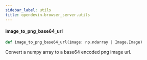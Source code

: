 ```yaml
---
sidebar_label: utils
title: opendevin.browser_server.utils
---
```


#### image\_to\_png\_base64\_url

```python
def image_to_png_base64_url(image: np.ndarray | Image.Image)
```

Convert a numpy array to a base64 encoded png image url.


